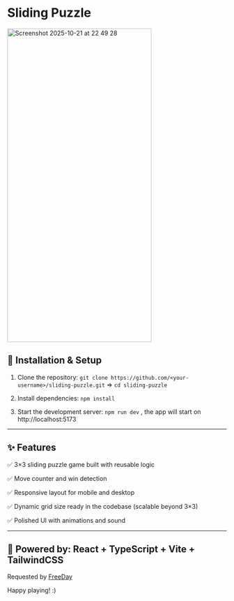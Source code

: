 # Sliding Puzzle 
<img width="331" height="719" alt="Screenshot 2025-10-21 at 22 49 28" src="https://github.com/user-attachments/assets/40aeaebd-9ba4-415d-9779-0c60d6ab3c64" />

## 🧩 Installation & Setup
1. Clone the repository:
   `git clone https://github.com/<your-username>/sliding-puzzle.git` =>
   `cd sliding-puzzle`

2. Install dependencies:
   `npm install`

4. Start the development server:
   `npm run dev`
 , the app will start on http://localhost:5173

--------------------

## ✨ Features

✅ 3×3 sliding puzzle game built with reusable logic

✅ Move counter and win detection

✅ Responsive layout for mobile and desktop

✅ Dynamic grid size ready in the codebase (scalable beyond 3×3)

✅ Polished UI with animations and sound

 ------------

## 🧠 Powered by: React + TypeScript + Vite + TailwindCSS

Requested by [FreeDay](https://www.freeday.ai/)
 
Happy playing! :)
